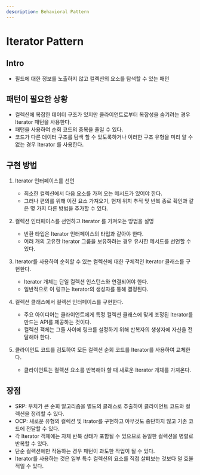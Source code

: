 ```yaml
---
description: Behavioral Pattern
---
```


# Iterator Pattern

## Intro

- 필드에 대한 정보를 노출하지 않고 컬렉션의 요소를 탐색할 수 있는 패턴

## 패턴이 필요한 상황

- 컬렉션에 복잡한 데이터 구조가 있지만 클라이언트로부터 복잡성을 숨기려는 경우 Iterator 패턴을 사용한다.
- 패턴을 사용하여 순회 코드의 중복을 줄일 수 있다.
- 코드가 다른 데이터 구조를 탐색 할 수 있도록하거나 이러한 구조 유형을 미리 알 수 없는 경우 Iterator 를 사용한다.

## 구현 방법

1. Iterator 인터페이스를 선언
	- 최소한 컬렉션에서 다음 요소를 가져 오는 메서드가 있어야 한다.
	- 그러나 편의를 위해 이전 요소 가져오기, 현재 위치 추적 및 반복 종료 확인과 같은 몇 가지 다른 방법을 추가할 수 있다.
	
2. 컬렉션 인터페이스를 선언하고 Iterator 를 가져오는 방법을 설명
	- 반환 타입은 Iterator 인터페이스의 타입과 같아야 한다.
	- 여러 개의 고유한 Iterator 그룹을 보유하려는 경우 유사한 메서드를 선언할 수 있다.
	
3. Iterator를 사용하여 순회할 수 있는 컬렉션에 대한 구체적인 Iterator 클래스를 구현한다.
	- Iterator 개체는 단일 컬렉션 인스턴스와 연결되어야 한다.
	- 일반적으로 이 링크는 Iterator의 생성자를 통해 결정된다.
	
4. 컬렉션 클래스에서 컬렉션 인터페이스를 구현한다.
	- 주요 아이디어는 클라이언트에게 특정 컬렉션 클래스에 맞게 조정된 Iterator를 만드는 API를 제공하는 것이다.
	- 컬렉션 객체는 그들 사이에 링크를 설정하기 위해 반복자의 생성자에 자신을 전달해야 한다.
	
5. 클라이언트 코드를 검토하여 모든 컬렉션 순회 코드를 Iterator를 사용하여 교체한다.
	- 클라이언트는 컬렉션 요소를 반복해야 할 때 새로운 Iterator 개체를 가져온다.
	
## 장점

- SRP: 부치가 큰 순회 알고리즘을 별도의 클래스로 추출하여 클라이언트 코드와 컬렉션을 정리할 수 있다.
- OCP: 새로운 유형의 컬렉션 및 Itrator를 구현하고 아무것도 중단하지 않고 기존 코드에 전달할 수 있다.
- 각 Iterator 객체에는 자체 반복 상태가 포함될 수 있으므로 동일한 컬렉션을 병렬로 반복할 수 있다.
- 단순 컬렉션에만 작동하는 경우 패턴이 과도한 작업이 될 수 있다.
- Iterator를 사용하는 것은 일부 특수 컬렉션의 요소를 직접 살펴보는 것보다 덜 효율적일 수 있다.
